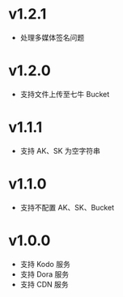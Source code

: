 # v1.2.1
- 处理多媒体签名问题

# v1.2.0
- 支持文件上传至七牛 Bucket

# v1.1.1
- 支持 AK、SK 为空字符串

# v1.1.0
- 支持不配置 AK、SK、Bucket 

# v1.0.0

- 支持 Kodo 服务
- 支持 Dora 服务
- 支持 CDN 服务